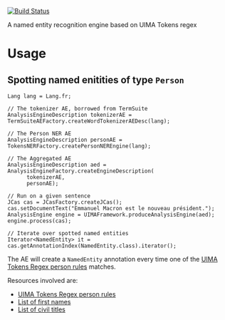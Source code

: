 [![Build Status](https://travis-ci.org/JuleStar/uima-tokens-ner.svg?branch=master)](https://travis-ci.org/JuleStar/uima-tokens-ner)

A named entity recognition engine based on UIMA Tokens regex

# Usage

## Spotting named enitities of type `Person`

```
Lang lang = Lang.fr;

// The tokenizer AE, borrowed from TermSuite
AnalysisEngineDescription tokenizerAE = TermSuiteAEFactory.createWordTokenizerAEDesc(lang);

// The Person NER AE
AnalysisEngineDescription personAE = TokensNERFactory.createPersonNEREngine(lang);

// The Aggregated AE
AnalysisEngineDescription aed = AnalysisEngineFactory.createEngineDescription(
      tokenizerAE,
      personAE);

// Run on a given sentence
JCas cas = JCasFactory.createJCas();
cas.setDocumentText("Emmanuel Macron est le nouveau président.");
AnalysisEngine engine = UIMAFramework.produceAnalysisEngine(aed);
engine.process(cas);

// Iterate over spotted named entities
Iterator<NamedEntity> it = cas.getAnnotationIndex(NamedEntity.class).iterator();

```

The AE will create a `NamedEntity` annotation every time one of the [UIMA Tokens Regex person rules](https://github.com/JuleStar/uima-tokens-ner/blob/master/src/main/resources/fr/french-persons-ne.regex) matches. 

Resources involved are:
 
 * [UIMA Tokens Regex person rules](https://github.com/JuleStar/uima-tokens-ner/blob/master/src/main/resources/fr/french-persons-ne.regex)
 * [List of first names](https://github.com/JuleStar/uima-tokens-ner/blob/master/src/main/resources/fr/french-first-names.txt)
 * [List of civil titles](https://github.com/JuleStar/uima-tokens-ner/blob/master/src/main/resources/fr/french-titles.txt)
 
